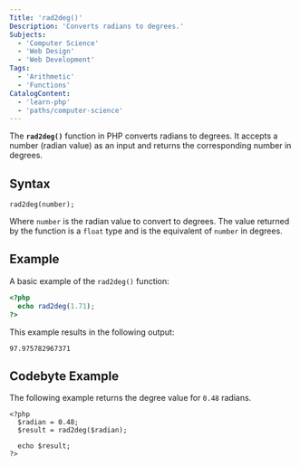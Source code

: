 ```yaml
---
Title: 'rad2deg()'
Description: 'Converts radians to degrees.'
Subjects:
  - 'Computer Science'
  - 'Web Design'
  - 'Web Development'
Tags:
  - 'Arithmetic'
  - 'Functions'
CatalogContent:
  - 'learn-php'
  - 'paths/computer-science'
---
```


The **`rad2deg()`** function in PHP converts radians to degrees. It accepts a number (radian value) as an input and returns the corresponding number in degrees.

## Syntax

```pseudo
rad2deg(number);
```

Where `number` is the radian value to convert to degrees. The value returned by the function is a `float` type and is the equivalent of `number` in degrees.

## Example

A basic example of the `rad2deg()` function:

```php
<?php
  echo rad2deg(1.71);
?>
```

This example results in the following output:

```shell
97.975782967371
```

## Codebyte Example

The following example returns the degree value for `0.48` radians.

```codebyte/php
<?php
  $radian = 0.48;
  $result = rad2deg($radian);

  echo $result;
?>
```
